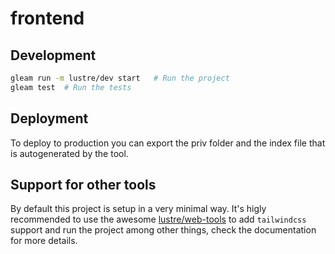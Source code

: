 # frontend

## Development

```sh
gleam run -m lustre/dev start   # Run the project
gleam test  # Run the tests
```

## Deployment

To deploy to production you can export the priv folder and the index file that is autogenerated by the tool.

## Support for other tools

By default this project is setup in a very minimal way. It's higly recommended to use the awesome [lustre/web-tools](https://github.com/lustre-labs/dev-tools) to add `tailwindcss` support and run the project among other things, check the documentation for more details.
